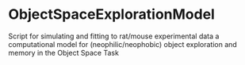 # ObjectSpaceExplorationModel
Script for simulating and fitting to rat/mouse experimental data a computational model for (neophilic/neophobic) object exploration and memory in the Object Space Task
